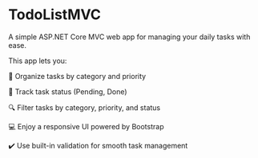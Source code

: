 # TodoListMVC

A simple ASP.NET Core MVC web app for managing your daily tasks with ease.

This app lets you:

📂 Organize tasks by category and priority

🔄 Track task status (Pending, Done)

🔍 Filter tasks by category, priority, and status

💻 Enjoy a responsive UI powered by Bootstrap

✔️ Use built-in validation for smooth task management
